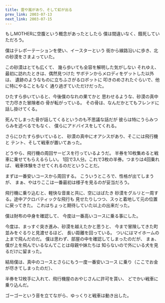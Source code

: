 ```yaml
---
title: 雲や嵐があり、そして虹が出る
prev_link: 2003-07-13
next_link: 2003-07-15
---
```

もしMOTHERに空腹という概念があったとしたら
僕は間違いなく、餓死していただろう。

僕はテレポーテーションを使い、イースターという
街から線路沿いに歩き、北の砂漠をさまよっていた。

この砂漠はとても広くて、
幾ら歩いても全容を解明した気がしない
それゆえ、最初に訪れたときは、偶然見つけた
サボテンからメロディをゲットした以外は、
遺跡のようなものに立ちふさがるロボットに
叩きのめされたぐらいで、他に特にやることもなく
通り過ぎていただけだった。

ひたすら歩いていると、今後僕のなれの果てかと
思わせるような、砂漠の真中で力尽きた冒険者の
骨が転がっている。
その骨は、なんだかとてもフレンドに話し掛けてくる。

死んでしまった骨が話してくるというのも不思議な話だが
彼らは特にうらみつらみを述べるでもなく、
僕らにアドバイスをしてくれる。

さらにひたすら歩いていると、
砂漠の真中にオアシスがあり、そこには飛行機と
テント、そして戦車が置いてあった。

どうやら、飛行機の周回サービスを行っているようだ。
半券を10枚集めると戦車に乗せてもらえるらしい。
1回で3人分。これで3枚の半券。つまりは4回乗れば、
戦車体験をさせてくれるのだということだ。

まずは一番安いコースから周回する。
こういうところで、性格が出てしまうが、
まぁ、やはりここは一番最初は様子を見るのが妥当だろう。

飛行機に乗り込むと、軽快な音楽と共に、空にはばたき
砂漠をグルリと一周する。途中アクロバティックな飛行も
見せたりしつつ、スゥと着地して元の位置に戻ってきた。
これはちょっと期待していた以上の出来だった。

僕は財布の中身を確認して、
今度は一番高いコースに乗る事にした。

今度は、まっすぐ突き進み、砂漠を越えたかと思うと、
今まで冒険してきた町並みをぐるりと見渡せるほど、
長い距離を回っている。
ついにはマイホームの上まで飛んだのだ。
僕は思わず、部屋の中を確認してしまったのだが、
まぁ、僕が上を飛んでいるなんてことは母親や妹たちは
知らないので外にいる犬を見るだけに留まった。

結局僕は、真中のコースとさらにもう一度一番安いコース
に乗り（ここでお金が尽きてしまったのだ）、

半券を12枚手に入れて、飛行機屋のおやじさんに許可を貰い、
どでかい戦車に乗り込んだ。

ゴーゴーという音を立てながら、ゆっくりと戦車は動き出した。
